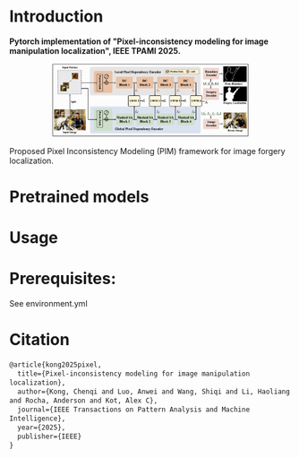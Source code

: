 # Introduction
**Pytorch implementation of "Pixel-inconsistency modeling for image manipulation localization", IEEE TPAMI 2025.**
<p align="center">
 <img width="70%" src="./Fig/pim_framework.png" />
</p>
Proposed Pixel Inconsistency Modeling (PIM) framework for image forgery localization. 

# Pretrained models

# Usage

# Prerequisites:
See environment.yml

# Citation
```
@article{kong2025pixel,
  title={Pixel-inconsistency modeling for image manipulation localization},
  author={Kong, Chenqi and Luo, Anwei and Wang, Shiqi and Li, Haoliang and Rocha, Anderson and Kot, Alex C},
  journal={IEEE Transactions on Pattern Analysis and Machine Intelligence},
  year={2025},
  publisher={IEEE}
}
 ```

